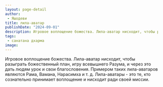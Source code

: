 ```yaml
---
layout: page-detail
author:
 - Яшодеви
title: лила-аватар
publishDate: "2024-09-01"
description: Игровое воплощение божества. Лила-аватар нисходит, чтобы разыграть божественный план, игру всевышнего Разума, и через это дать людям урок и свои благословения. Примером таких лила-аватаров являются Рама, Вамана, Нарасимха и т. д. Лила-аватары - это те, кто сознательно принимает воплощение и нисходит ради своей миссии.
tags:
 - санатана дхарма
image: 
---
```


Игровое воплощение божества. Лила-аватар нисходит, чтобы разыграть божественный план, игру всевышнего Разума, и через это дать людям урок и свои благословения. Примером таких лила-аватаров являются Рама, Вамана, Нарасимха и т. д. Лила-аватары - это те, кто сознательно принимает воплощение и нисходит ради своей миссии.

